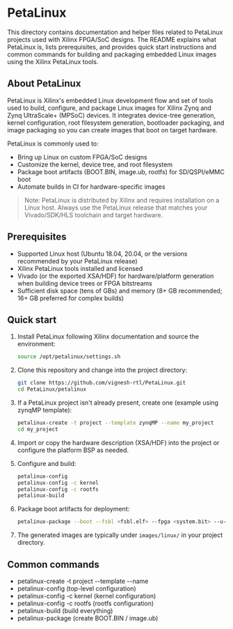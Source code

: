 # PetaLinux

This directory contains documentation and helper files related to PetaLinux projects used with Xilinx FPGA/SoC designs. The README explains what PetaLinux is, lists prerequisites, and provides quick start instructions and common commands for building and packaging embedded Linux images using the Xilinx PetaLinux tools.

## About PetaLinux

PetaLinux is Xilinx's embedded Linux development flow and set of tools used to build, configure, and package Linux images for Xilinx Zynq and Zynq UltraScale+ (MPSoC) devices. It integrates device-tree generation, kernel configuration, root filesystem generation, bootloader packaging, and image packaging so you can create images that boot on target hardware.

PetaLinux is commonly used to:
- Bring up Linux on custom FPGA/SoC designs
- Customize the kernel, device tree, and root filesystem
- Package boot artifacts (BOOT.BIN, image.ub, rootfs) for SD/QSPI/eMMC boot
- Automate builds in CI for hardware-specific images

> Note: PetaLinux is distributed by Xilinx and requires installation on a Linux host. Always use the PetaLinux release that matches your Vivado/SDK/HLS toolchain and target hardware.

## Prerequisites

- Supported Linux host (Ubuntu 18.04, 20.04, or the versions recommended by your PetaLinux release)
- Xilinx PetaLinux tools installed and licensed
- Vivado (or the exported XSA/HDF) for hardware/platform generation when building device trees or FPGA bitstreams
- Sufficient disk space (tens of GBs) and memory (8+ GB recommended; 16+ GB preferred for complex builds)

## Quick start

1. Install PetaLinux following Xilinx documentation and source the environment:

   ```bash
   source /opt/petalinux/settings.sh
   ```

2. Clone this repository and change into the project directory:

   ```bash
   git clone https://github.com/vignesh-rtl/PetaLinux.git
   cd PetaLinux/petalinux
   ```

3. If a PetaLinux project isn't already present, create one (example using zynqMP template):

   ```bash
   petalinux-create -t project --template zynqMP --name my_project
   cd my_project
   ```

4. Import or copy the hardware description (XSA/HDF) into the project or configure the platform BSP as needed.

5. Configure and build:

   ```bash
   petalinux-config
   petalinux-config -c kernel
   petalinux-config -c rootfs
   petalinux-build
   ```

6. Package boot artifacts for deployment:

   ```bash
   petalinux-package --boot --fsbl <fsbl.elf> --fpga <system.bit> --u-boot
   ```

7. The generated images are typically under `images/linux/` in your project directory.

## Common commands

- petalinux-create -t project --template <type> --name <name>
- petalinux-config (top-level configuration)
- petalinux-config -c kernel (kernel configuration)
- petalinux-config -c rootfs (rootfs configuration)
- petalinux-build (build everything)
- petalinux-package (create BOOT.BIN / image.ub)



